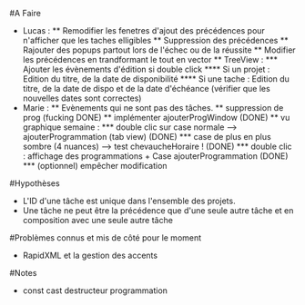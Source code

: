 #A Faire
* Lucas : 
	** Remodifier les fenetres d'ajout des précédences pour n'afficher que les taches elligibles
	** Suppression des précédences
	** Rajouter des popups partout lors de l'échec ou de la réussite
	** Modifier les précédences en trandformant le tout en vector
	** TreeView :
		*** Ajouter les évènements d'édition si double click 
			**** Si un projet : Edition du titre, de la date de disponibilité
			**** Si une tache : Edition du titre, de la date de dispo et de la date d'échéance (vérifier que les nouvelles dates sont correctes)
* Marie :
	** Evènements qui ne sont pas des tâches.
	** suppression de prog (fucking DONE)
	** implémenter ajouterProgWindow (DONE)
	** vu graphique semaine :
		*** double clic sur case normale --> ajouterProgrammation (tab view) (DONE)
		*** case de plus en plus sombre (4 nuances) --> test chevaucheHoraire ! (DONE)
		*** double clic : affichage des programmations + Case ajouterProgrammation (DONE)
		*** (optionnel) empêcher modification

#Hypothèses
* L'ID d'une tâche est unique dans l'ensemble des projets.
* Une tâche ne peut être la précédence que d'une seule autre tâche et en composition avec une seule autre tâche

#Problèmes connus et mis de côté pour le moment


* RapidXML et la gestion des accents

#Notes

* const cast destructeur programmation
